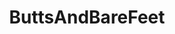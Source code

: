 ---
title: ButtsAndBareFeet
crosslinks:
- u_imguralbumbot
- myult1mateischarging
- feet
- livven
- MassdropBot
- JacquelineDevries
- botwatch
- me_irl
- funsizedasian
- asstastic
- HighMileageHoles
- facedownassup
- TheRedFox
- 60fpsporn
- TaylorRain
- comfiecozie
- Hot_Milf
- AsiansGoneWild
- dimples_of_venus
- emojigonewild
---